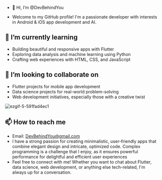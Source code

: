 - 👋 Hi, I’m @DevBehindYou
 
- Welcome to my GitHub profile! I'm a passionate developer with interests in Android & iOS app development and AI.
 
## 🌱 I’m currently learning
- Building beautiful and responsive apps with Flutter
- Exploring data analysis and machine learning using Python
- Crafting web experiences with HTML, CSS, and JavaScript
 
## 💞️ I’m looking to collaborate on
- Flutter projects for mobile app development
- Data science projects for real-world problem-solving
- Web development initiatives, especially those with a creative twist

![ezgif-5-591fad4ec1](https://github.com/DevBehindYou/DevBehindYou/assets/147663456/c53fbf95-efa8-4170-912d-dbbe7bb254c1)

## 📫 How to reach me
- Email: DevBehindYou@gmail.com
- I have a strong passion for creating minimalistic, user-friendly apps that combine elegant design and intricate, optimized code. Complex programming is a challenge that I enjoy, as it ensures powerful performance for delightful and efficient user experiences
- Feel free to connect with me! Whether you want to chat about Flutter, data science, web development, or anything else tech-related, I'm always up for a conversation.
